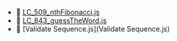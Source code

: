 * 📄 [LC_509_nthFibonacci.js](LC_509_nthFibonacci.js)
* 📄 [LC_843_guessTheWord.js](LC_843_guessTheWord.js)
* 📄 [Validate Sequence.js](Validate Sequence.js)
